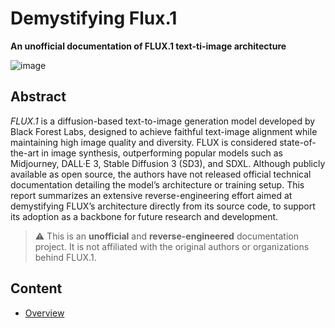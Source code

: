 # Demystifying Flux.1
**An unofficial documentation of FLUX.1 text-ti-image architecture**

![image](https://github.com/user-attachments/assets/7136918d-0356-4cca-a516-b88de55bf327)


## Abstract
*FLUX.1* is a diffusion-based text-to-image generation model developed by Black Forest Labs, designed to achieve faithful text-image alignment while maintaining high image quality and diversity. FLUX is considered state-of-the-art in image synthesis, outperforming popular models such as Midjourney, DALL·E 3, Stable Diffusion 3 (SD3), and SDXL. Although publicly available as open source, the authors have not released official technical documentation detailing the model’s architecture or training setup. This report summarizes an extensive reverse-engineering effort aimed at demystifying FLUX’s architecture directly from its source code, to support its adoption as a backbone for future research and development.

> ⚠️ This is an **unofficial** and **reverse-engineered** documentation project. It is not affiliated with the original authors or organizations behind FLUX.1.

## Content
- [Overview](#abstract)

